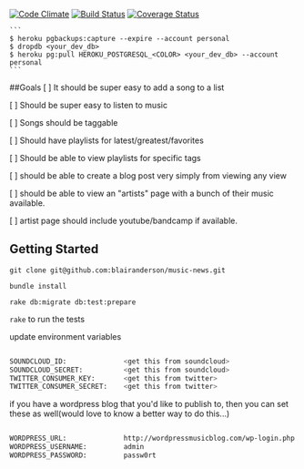 [![Code Climate](https://codeclimate.com/github/blairanderson/music-news.png)](https://codeclimate.com/github/blairanderson/music-news)
[![Build Status](https://travis-ci.org/blairanderson/music-news.svg?branch=master)](https://travis-ci.org/blairanderson/music-news)
[![Coverage Status](https://coveralls.io/repos/blairanderson/music-news/badge.png?branch=master)](https://coveralls.io/r/blairanderson/music-news?branch=master)



	```
	$ heroku pgbackups:capture --expire --account personal
	$ dropdb <your_dev_db>
	$ heroku pg:pull HEROKU_POSTGRESQL_<COLOR> <your_dev_db> --account personal
	```


##Goals
[ ] It should be super easy to add a song to a list

[ ] Should be super easy to listen to music

[ ] Songs should be taggable

[ ] Should have playlists for latest/greatest/favorites

[ ] Should be able to view playlists for specific tags

[ ] should be able to create a blog post very simply from viewing any view

[ ] should be able to view an "artists" page with a bunch of their music available.

[ ] artist page should include youtube/bandcamp if available.

## Getting Started


`git clone git@github.com:blairanderson/music-news.git`

`bundle install`

`rake db:migrate db:test:prepare`

`rake` to run the tests

update environment variables

```bash

SOUNDCLOUD_ID:              <get this from soundcloud>
SOUNDCLOUD_SECRET:          <get this from soundcloud>
TWITTER_CONSUMER_KEY:       <get this from twitter>
TWITTER_CONSUMER_SECRET:    <get this from twitter>

```

if you have a wordpress blog that you'd like to publish to, then you can set these as well(would love to know a better way to do this...)

```bash

WORDPRESS_URL:              http://wordpressmusicblog.com/wp-login.php
WORDPRESS_USERNAME:         admin
WORDPRESS_PASSWORD:         passw0rt

```
